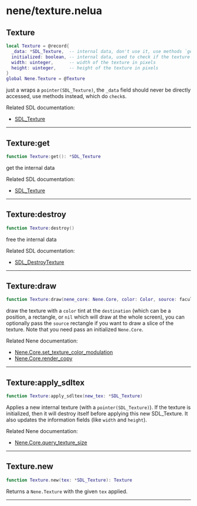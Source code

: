 # nene/texture.nelua
## Texture
```lua
local Texture = @record{
  _data: *SDL_Texture,  -- internal data, don't use it, use methods `get` and `apply_sdltex` instead
  initialized: boolean, -- internal data, used to check if the texture is initialized
  width: uinteger,      -- width of the texture in pixels
  height: uinteger,     -- height of the texture in pixels
}
global Nene.Texture = @Texture
```
just a wraps a `pointer(SDL_Texture)`, the `_data` field should never be directly accessed, 
use methods instead, which do `check`s. 
 
Related SDL documentation: 
* [SDL_Texture](https://wiki.libsdl.org/SDL_Texture)

---

## Texture:get
```lua
function Texture:get(): *SDL_Texture
```
get the internal data 
 
Related SDL documentation: 
* [SDL_Texture](https://wiki.libsdl.org/SDL_Texture)

---

## Texture:destroy
```lua
function Texture:destroy()
```
free the internal data 
 
Related SDL documentation: 
* [SDL_DestroyTexture](https://wiki.libsdl.org/SDL_DestroyTexture)

---

## Texture:draw
```lua
function Texture:draw(nene_core: Nene.Core, color: Color, source: facultative(Rect), destination: overload(Vec2, Rect, niltype))
```
draw the texture with a `color` tint at the `destination` (which can be a position, a rectangle, or `nil` which will draw at the whole screen), 
you can optionally pass the `source` rectangle if you want to draw a slice of the texture. 
Note that you need pass an initialized `Nene.Core`. 
 
Related Nene documentation: 
* [Nene.Core.set_texture_color_modulation](core_state.md#nenecoreset_texture_color_modulation) 
* [Nene.Core.render_copy](core_state.md#nenecorerender_copy)

---

## Texture:apply_sdltex
```lua
function Texture:apply_sdltex(new_tex: *SDL_Texture)
```
Applies a new internal texture (with a `pointer(SDL_Texture)`). 
If the texture is initialized, then it will destroy itself before applying this new SDL_Texture. 
It also updates the information fields (like `width` and `height`). 
 
Related Nene documentation: 
* [Nene.Core.query_texture_size](core_state.md#nenecorequery_texture_size)

---

## Texture.new
```lua
function Texture.new(tex: *SDL_Texture): Texture
```
Returns a `Nene.Texture` with the given `tex` applied.

---
